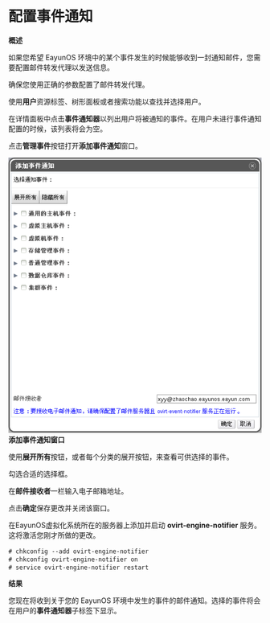 # 配置事件通知

**概述**

如果您希望 EayunOS
环境中的某个事件发生的时候能够收到一封通知邮件，您需要配置邮件转发代理以发送信息。

确保您使用正确的参数配置了邮件转发代理。

使用**用户**资源标签、树形面板或者搜索功能以查找并选择用户。

在详情面板中点击**事件通知器**以列出用户将被通知的事件。在用户未进行事件通知配置的时候，该列表将会为空。

点击**管理事件**按钮打开**添加事件通知**窗口。

![添加事件通知窗口](../images/Event_Notifications-Add_Events_Notification_Window.png)
**添加事件通知窗口**

使用**展开所有**按钮，或者每个分类的展开按钮，来查看可供选择的事件。

勾选合适的选择框。

在**邮件接收者**一栏输入电子邮箱地址。

点击**确定**保存更改并关闭该窗口。

在EayunOS虚拟化系统所在的服务器上添加并启动 **ovirt-engine-notifier**
服务。这将激活您刚才所做的更改。

    # chkconfig --add ovirt-engine-notifier
    # chkconfig ovirt-engine-notifier on
    # service ovirt-engine-notifier restart


**结果**

您现在将收到关于您的 EayunOS
环境中发生的事件的邮件通知。选择的事件将会在用户的**事件通知器**子标签下显示。


